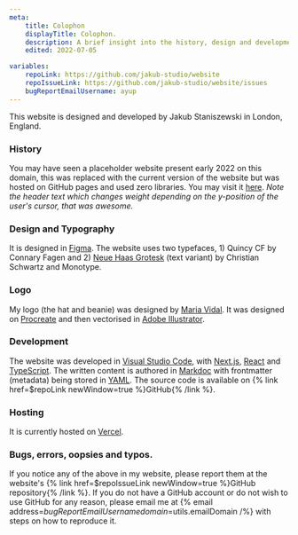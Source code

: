 ```yaml
---
meta:
    title: Colophon
    displayTitle: Colophon.
    description: A brief insight into the history, design and development of my website.
    edited: 2022-07-05

variables:
    repoLink: https://github.com/jakub-studio/website
    repoIssueLink: https://github.com/jakub-studio/website/issues
    bugReportEmailUsername: ayup
---
```

This website is designed and developed by Jakub Staniszewski in London, England.

### History

You may have seen a placeholder website present early 2022 on this domain, this was replaced with the current version of the website but was hosted on GitHub pages and used zero libraries. You may visit it [here](https://jakub-studio.github.io/website-dep/). *Note the header text which changes weight depending on the y-position of the user's cursor, that was awesome.*

### Design and Typography

It is designed in [Figma](https://www.figma.com/). The website uses two typefaces, 1) Quincy CF by Connary Fagen and 2) [Neue Haas Grotesk](https://fonts.adobe.com/fonts/neue-haas-grotesk) (text variant) by Christian Schwartz and Monotype.

### Logo

My logo (the hat and beanie) was designed by [Maria Vidal](https://vmaria.cargo.site/). It was designed on [Procreate](https://procreate.art/) and then vectorised in [Adobe Illustrator](https://www.adobe.com/uk/products/illustrator.html).

### Development

The website was developed in [Visual Studio Code](https://code.visualstudio.com/), with [Next.js](https://nextjs.org/), [React](https://reactjs.org/) and [TypeScript](https://www.typescriptlang.org/). The written content is authored in [Markdoc](https://markdoc.dev/) with frontmatter (metadata) being stored in [YAML](https://en.wikipedia.org/wiki/YAML). The source code is available on {% link href=$repoLink newWindow=true %}GitHub{% /link %}.

### Hosting

It is currently hosted on [Vercel](https://vercel.com).

### Bugs, errors, oopsies and typos.
If you notice any of the above in my website, please report them at the website's {% link href=$repoIssueLink newWindow=true %}GitHub repository{% /link %}. If you do not have a GitHub account or do not wish to use GitHub for any reason, please email me at {% email address=$bugReportEmailUsername domain=$utils.emailDomain /%} with steps on how to reproduce it.